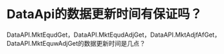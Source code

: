 # DataApi的数据更新时间有保证吗？

DataAPI.MktEqudGet，DataAPI.MktEqudAdjGet，DataAPI.MktAdjfAfGet，DataAPI.MktEquwAdjGet的数据更新时间是几点？ 